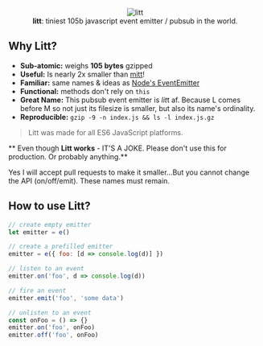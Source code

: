 <p align="center">
  <img src="https://i.imgur.com/oMec7S1.gif"  alt="litt">
  <br>
  <b>litt</b>: tiniest 105b javascript event emitter / pubsub in the world.
  <br>
</p>


## Why Litt?

- **Sub-atomic:** weighs **105 bytes** gzipped
- **Useful:** Is nearly 2x smaller than [mitt](https://github.com/developit/mitt)!
- **Familiar:** same names & ideas as [Node's EventEmitter](https://nodejs.org/api/events.html#events_class_eventemitter)
- **Functional:** methods don't rely on `this`
- **Great Name:** This pubsub event emitter is *lit*t af. Because L comes before M so not just its filesize is smaller, but also its name's ordinality.
- **Reproducible:** ```gzip -9 -n index.js && ls -l index.js.gz```

> Litt was made for all ES6 JavaScript platforms.

** Even though __**Litt works**__ - IT'S A JOKE. Please don't use this for production. Or probably anything.**

Yes I will accept pull requests to make it smaller...But you cannot change the API (on/off/emit). These names must remain.

## How to use Litt?

```js
// create empty emitter
let emitter = e()

// create a prefilled emitter
emitter = e({ foo: [d => console.log(d)] })

// listen to an event
emitter.on('foo', d => console.log(d))

// fire an event
emitter.emit('foo', 'some data')

// unlisten to an event
const onFoo = () => {}
emitter.on('foo', onFoo)
emitter.off('foo', onFoo)
```

